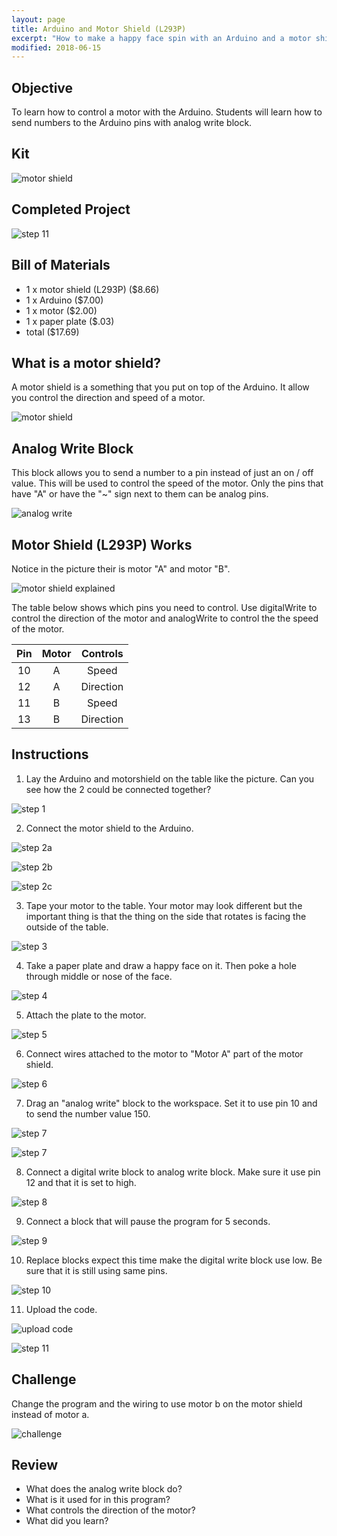```yaml
---
layout: page
title: Arduino and Motor Shield (L293P)
excerpt: "How to make a happy face spin with an Arduino and a motor shield."
modified: 2018-06-15
---
```


## Objective

To learn how to control a motor with the Arduino.  Students will learn how to send numbers to the Arduino pins with analog write block.

## Kit

![motor shield](/images/archive/maker-camp/day-4/motor/kit.jpg)

## Completed Project

![step 11](/images/archive/maker-camp/day-4/motor/step_11.gif)

## Bill of Materials 

- 1 x motor shield (L293P) ($8.66)
- 1 x Arduino ($7.00)
- 1 x motor ($2.00)
- 1 x paper plate ($.03)
- total ($17.69)

## What is a motor shield?

A motor shield is a something that you put on top of the Arduino.  It allow you control the direction and speed of a motor.

![motor shield](/images/archive/maker-camp/day-4/motor/motor-sheild.jpg)


## Analog Write Block

This block allows you to send a number to a pin instead of just an on / off value.  This will be used to control the speed of the motor.  Only the pins that have "A" or have the "~" sign next to them can be analog pins.

![analog write](/images/archive/maker-camp/day-4/motor/analog_write_block.png)


## Motor Shield (L293P) Works

Notice in the picture their is motor "A" and motor "B".  

![motor shield explained](/images/archive/maker-camp/day-4/motor/motor-shield-explained.jpg)

The table below shows which pins you need to control.  Use digitalWrite to control the direction of the motor and analogWrite to control the the speed of the motor.

| Pin  | Motor  | Controls  |
|:----:|:------:| :--------:|
| 10   | A      | Speed     |
| 12   | A      | Direction |
| 11   | B      | Speed     |
| 13   | B      | Direction |


## Instructions

1) Lay the Arduino and motorshield on the table like the picture.  Can you see how the 2 could be connected together?

![step 1](/images/archive/maker-camp/day-4/motor/step_1.jpg)

2) Connect the motor shield to the Arduino.

![step 2a](/images/archive/maker-camp/day-4/motor/step_2a.jpg)

![step 2b](/images/archive/maker-camp/day-4/motor/step_2b.jpg)

![step 2c](/images/archive/maker-camp/day-4/motor/step_2c.jpg)

3) Tape your motor to the table.  Your motor may look different but the important thing is that the thing on the side that rotates is facing the outside of the table.

![step 3](/images/archive/maker-camp/day-4/motor/step_3.jpg)

4) Take a paper plate and draw a happy face on it.  Then poke a hole through middle or nose of the face.

![step 4](/images/archive/maker-camp/day-4/motor/step_4.jpg)

5) Attach the plate to the motor.

![step 5](/images/archive/maker-camp/day-4/motor/step_5.jpg)

6) Connect wires attached to the motor to "Motor A" part of the motor shield.

![step 6](/images/archive/maker-camp/day-4/motor/step_6.jpg)

7) Drag an "analog write" block to the workspace.  Set it to use pin 10 and to send the number value 150.

![step 7](/images/archive/maker-camp/day-4/motor/step_7a.png)

![step 7](/images/archive/maker-camp/day-4/motor/step_7b.png)

8) Connect a digital write block to analog write block.  Make sure it use pin 12 and that it is set to high.

![step 8](/images/archive/maker-camp/day-4/motor/step_8.png)

9) Connect a block that will pause the program for 5 seconds.

![step 9](/images/archive/maker-camp/day-4/motor/step_9.png)

10) Replace blocks expect this time make the digital write block use low.  Be sure that it is still using same pins.

![step 10](/images/archive/maker-camp/day-4/motor/step_9.png)

11) Upload the code.

![upload code](/images/upload-1.png)

![step 11](/images/archive/maker-camp/day-4/motor/step_11.gif)


## Challenge

Change the program and the wiring to use motor b on the motor shield instead of motor a.

![challenge](/images/archive/maker-camp/day-4/motor/challenge.gif)

## Review

- What does the analog write block do?
- What is it used for in this program?
- What controls the direction of the motor?
- What did you learn?